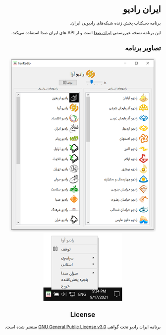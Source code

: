 <div dir="rtl">


# ایران رادیو

برنامه دسکتاپ پخش زنده شبکه‌های رادیویی ایران.

این برنامه نسخه غیررسمی [ایران صدا][1] است و از API های ایران صدا استفاده می‌کند.


    
## تصاویر برنامه

<center>
<img alt="ایران رادیو" height="560" src="screenshots/s2.png"/>

<img alt="ایران رادیو" height="220" src="screenshots/s1.png"/>
    

    
## License

برنامه ایران رادیو تحت گواهی [GNU General Public License v3.0][2] منتشر شده است.
    


[1]: http://iranseda.ir/
[2]: https://github.com/AmirMahmood/IranRadio/blob/main/LICENSE


</div>
